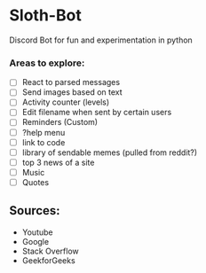 # Sloth-Bot
Discord Bot for fun and experimentation in python 

### Areas to explore:
- [ ] React to parsed messages
- [ ] Send images based on text 
- [ ] Activity counter (levels) 
- [ ] Edit filename when sent by certain users
- [ ] Reminders (Custom) 
- [ ] ?help menu
- [ ] link to code
- [ ] library of sendable memes (pulled from reddit?)
- [ ] top 3 news of a site
- [ ] Music
- [ ] Quotes

## Sources:
  - Youtube
  - Google 
  - Stack Overflow
  - GeekforGeeks

